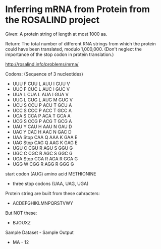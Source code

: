 # Inferring mRNA from Protein from the ROSALIND project

Given: A protein string of length at most 1000 aa.

Return: The total number of different RNA strings from which the protein could have been translated, modulo 1,000,000. (Don't neglect the importance of the stop codon in protein translation.)

<http://rosalind.info/problems/mrna/>


Codons:  (Sequence of 3 nucleotides)
* UUU F      CUU L      AUU I      GUU V
* UUC F      CUC L      AUC I      GUC V
* UUA L      CUA L      AUA I      GUA V
* UUG L      CUG L      AUG M      GUG V
* UCU S      CCU P      ACU T      GCU A
* UCC S      CCC P      ACC T      GCC A
* UCA S      CCA P      ACA T      GCA A
* UCG S      CCG P      ACG T      GCG A
* UAU Y      CAU H      AAU N      GAU D
* UAC Y      CAC H      AAC N      GAC D
* UAA Stop   CAA Q      AAA K      GAA E
* UAG Stop   CAG Q      AAG K      GAG E
* UGU C      CGU R      AGU S      GGU G
* UGC C      CGC R      AGC S      GGC G
* UGA Stop   CGA R      AGA R      GGA G
* UGG W      CGG R      AGG R      GGG G


start codon (AUG) amino acid METHIONINE
* three stop codons (UAA, UAG, UGA)

Protein string are built from these cahracters:
* ACDEFGHIKLMNPQRSTVWY

But NOT these:
* BJOUXZ

Sample Dataset - Sample Output
* MA - 12
